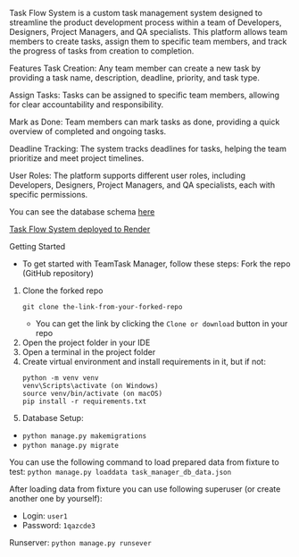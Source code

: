 
Task Flow System is a custom task management system designed to streamline the product development process within a team of Developers, Designers, Project Managers, and QA specialists. This platform allows team members to create tasks, assign them to specific team members, and track the progress of tasks from creation to completion.

Features
Task Creation: Any team member can create a new task by providing a task name, description, deadline, priority, and task type.

Assign Tasks: Tasks can be assigned to specific team members, allowing for clear accountability and responsibility.

Mark as Done: Team members can mark tasks as done, providing a quick overview of completed and ongoing tasks.

Deadline Tracking: The system tracks deadlines for tasks, helping the team prioritize and meet project timelines.

User Roles: The platform supports different user roles, including Developers, Designers, Project Managers, and QA specialists, each with specific permissions.

You can see the database schema [here](https://dbdiagram.io/d/654363957d8bbd6465560b26)

[Task Flow System deployed to Render](https://task-flow-3q5o.onrender.com)

Getting Started
- To get started with TeamTask Manager, follow these steps:
 Fork the repo (GitHub repository)
1. Clone the forked repo
    ```
    git clone the-link-from-your-forked-repo
    ```
    - You can get the link by clicking the `Clone or download` button in your repo 
2. Open the project folder in your IDE 
3. Open a terminal in the project folder 
4. Create virtual environment
    and install requirements in it, but if not:
    ```
    python -m venv venv
    venv\Scripts\activate (on Windows)
    source venv/bin/activate (on macOS)
    pip install -r requirements.txt
    ```
5. Database Setup:
  - `python manage.py makemigrations`
  - `python manage.py migrate`


You can use the following command to load prepared data from fixture to test:
`python manage.py loaddata task_manager_db_data.json`


After loading data from fixture you can use following superuser (or create another one by yourself):
  - Login: `user1`
  - Password: `1qazcde3`

Runserver:
`python manage.py runsever`